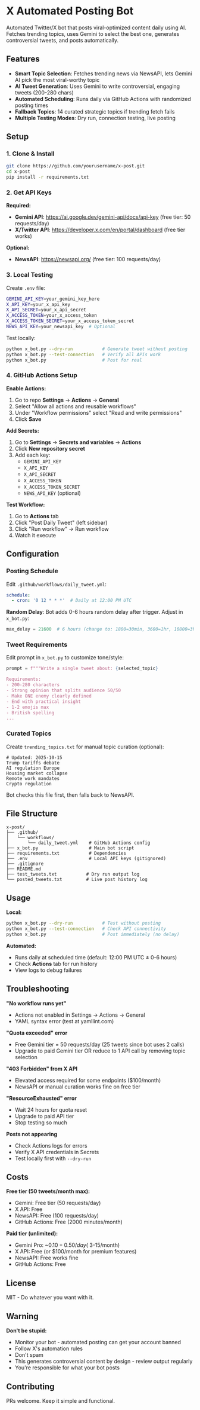 # X Automated Posting Bot

Automated Twitter/X bot that posts viral-optimized content daily using AI. Fetches trending topics, uses Gemini to select the best one, generates controversial tweets, and posts automatically.

## Features

- **Smart Topic Selection**: Fetches trending news via NewsAPI, lets Gemini AI pick the most viral-worthy topic
- **AI Tweet Generation**: Uses Gemini to write controversial, engaging tweets (200-280 chars)
- **Automated Scheduling**: Runs daily via GitHub Actions with randomized posting times
- **Fallback Topics**: 14 curated strategic topics if trending fetch fails
- **Multiple Testing Modes**: Dry run, connection testing, live posting

## Setup

### 1. Clone & Install
```bash
git clone https://github.com/yourusername/x-post.git
cd x-post
pip install -r requirements.txt
```

### 2. Get API Keys

**Required:**
- **Gemini API**: https://ai.google.dev/gemini-api/docs/api-key (free tier: 50 requests/day)
- **X/Twitter API**: https://developer.x.com/en/portal/dashboard (free tier works)

**Optional:**
- **NewsAPI**: https://newsapi.org/ (free tier: 100 requests/day)

### 3. Local Testing

Create `.env` file:
```bash
GEMINI_API_KEY=your_gemini_key_here
X_API_KEY=your_x_api_key
X_API_SECRET=your_x_api_secret
X_ACCESS_TOKEN=your_x_access_token
X_ACCESS_TOKEN_SECRET=your_x_access_token_secret
NEWS_API_KEY=your_newsapi_key  # Optional
```

Test locally:
```bash
python x_bot.py --dry-run           # Generate tweet without posting
python x_bot.py --test-connection   # Verify all APIs work
python x_bot.py                     # Post for real
```

### 4. GitHub Actions Setup

**Enable Actions:**
1. Go to repo **Settings** → **Actions** → **General**
2. Select "Allow all actions and reusable workflows"
3. Under "Workflow permissions" select "Read and write permissions"
4. Click **Save**

**Add Secrets:**
1. Go to **Settings** → **Secrets and variables** → **Actions**
2. Click **New repository secret**
3. Add each key:
   - `GEMINI_API_KEY`
   - `X_API_KEY`
   - `X_API_SECRET`
   - `X_ACCESS_TOKEN`
   - `X_ACCESS_TOKEN_SECRET`
   - `NEWS_API_KEY` (optional)

**Test Workflow:**
1. Go to **Actions** tab
2. Click "Post Daily Tweet" (left sidebar)
3. Click "Run workflow" → Run workflow
4. Watch it execute

## Configuration

### Posting Schedule

Edit `.github/workflows/daily_tweet.yml`:
```yaml
schedule:
  - cron: '0 12 * * *'  # Daily at 12:00 PM UTC
```

**Random Delay**: Bot adds 0-6 hours random delay after trigger. Adjust in `x_bot.py`:
```python
max_delay = 21600  # 6 hours (change to: 1800=30min, 3600=1hr, 10800=3hr)
```

### Tweet Requirements

Edit prompt in `x_bot.py` to customize tone/style:
```python
prompt = f"""Write a single tweet about: {selected_topic}

Requirements:
- 200-280 characters
- Strong opinion that splits audience 50/50
- Make ONE enemy clearly defined
- End with practical insight
- 1-2 emojis max
- British spelling
...
```

### Curated Topics

Create `trending_topics.txt` for manual topic curation (optional):
```
# Updated: 2025-10-15
Trump tariffs debate
AI regulation Europe
Housing market collapse
Remote work mandates
Crypto regulation
```

Bot checks this file first, then falls back to NewsAPI.

## File Structure
```
x-post/
├── .github/
│   └── workflows/
│       └── daily_tweet.yml    # GitHub Actions config
├── x_bot.py                   # Main bot script
├── requirements.txt           # Dependencies
├── .env                       # Local API keys (gitignored)
├── .gitignore
├── README.md
├── test_tweets.txt           # Dry run output log
└── posted_tweets.txt         # Live post history log
```

## Usage

**Local:**
```bash
python x_bot.py --dry-run           # Test without posting
python x_bot.py --test-connection   # Check API connectivity
python x_bot.py                     # Post immediately (no delay)
```

**Automated:**
- Runs daily at scheduled time (default: 12:00 PM UTC ± 0-6 hours)
- Check **Actions** tab for run history
- View logs to debug failures

## Troubleshooting

**"No workflow runs yet"**
- Actions not enabled in Settings → Actions → General
- YAML syntax error (test at yamllint.com)

**"Quota exceeded" error**
- Free Gemini tier = 50 requests/day (25 tweets since bot uses 2 calls)
- Upgrade to paid Gemini tier OR reduce to 1 API call by removing topic selection

**"403 Forbidden" from X API**
- Elevated access required for some endpoints ($100/month)
- NewsAPI or manual curation works fine on free tier

**"ResourceExhausted" error**
- Wait 24 hours for quota reset
- Upgrade to paid API tier
- Stop testing so much

**Posts not appearing**
- Check Actions logs for errors
- Verify X API credentials in Secrets
- Test locally first with `--dry-run`

## Costs

**Free tier (50 tweets/month max):**
- Gemini: Free tier (50 requests/day)
- X API: Free
- NewsAPI: Free (100 requests/day)
- GitHub Actions: Free (2000 minutes/month)

**Paid tier (unlimited):**
- Gemini Pro: ~$0.10-0.50/day (~$3-15/month)
- X API: Free (or $100/month for premium features)
- NewsAPI: Free works fine
- GitHub Actions: Free

## License

MIT - Do whatever you want with it.

## Warning

**Don't be stupid:**
- Monitor your bot - automated posting can get your account banned
- Follow X's automation rules
- Don't spam
- This generates controversial content by design - review output regularly
- You're responsible for what your bot posts

## Contributing

PRs welcome. Keep it simple and functional.